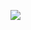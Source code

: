 <!--
![image](https://www.codewars.com/users/onecoldwhiteday/badges/large)
**onecoldwhiteday/onecoldwhiteday** is a ✨ _special_ ✨ repository because its `README.md` (this file) appears on your GitHub profile.

Here are some ideas to get you started:
- 🔭 I’m currently working on ...
- 🌱 I’m currently learning ...
- 👯 I’m looking to collaborate on ...
- 🤔 I’m looking for help with ...
- 💬 Ask me about ...
- 📫 How to reach me: ...
- 😄 Pronouns: ...
- ⚡ Fun fact: ...
-->

<!-- # Hey! 🪴
I am a `front-end developer`(they said).

All you need to know, 

### 🌳 I like:
- to make things simple, pretty and fast
- code written by and for human
- puzzles & algorithms
- software with meaningful impact
- making lists(obviously)

### 🐇 My points of interest:
- Three.js, p5.js, D3.js & other visualisation tools for Web
- CSS animations
- UI design
- 3D modelling & shading
- optimisation & performance
- modern responsive & accessible web interfaces 
-->

  
[![](https://github-readme-stats.vercel.app/api/top-langs/?username=onecoldwhiteday&langs_count=4)](https://github.com/anuraghazra/github-readme-stats)


